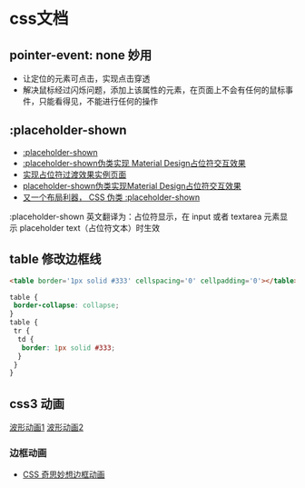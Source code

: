 # css文档

[](https://www.jq22.com/)

## pointer-event: none 妙用

- 让定位的元素可点击，实现点击穿透
- 解决鼠标经过闪烁问题，添加上该属性的元素，在页面上不会有任何的鼠标事件，只能看得见，不能进行任何的操作

## :placeholder-shown

- [:placeholder-shown](https://developer.mozilla.org/zh-CN/docs/Web/CSS/:placeholder-shown)
- [:placeholder-shown伪类实现 Material Design占位符交互效果](https://www.zhangxinxu.com/wordpress/2018/12/css-placeholder-shown-material-design)
- [实现占位符过渡效果实例页面](https://www.zhangxinxu.com/study/201812/placeholder-shown-label-transition-demo.php)
- [placeholder-shown伪类实现Material Design占位符交互效果](https://blog.csdn.net/llll789789/article/details/96480439)
- [又一个布局利器， CSS 伪类 :placeholder-shown](https://blog.csdn.net/qq449245884/article/details/107559711)

:placeholder-shown 英文翻译为：占位符显示，在 input 或者 textarea 元素显示 placeholder text（占位符文本）时生效

## table 修改边框线

``` html
<table border='1px solid #333' cellspacing='0' cellpadding='0'></table>
```

``` css
table {
 border-collapse: collapse;
}
table {
 tr {
  td {
   border: 1px solid #333;
  }
 }
}
```

## css3 动画

[波形动画1](https://www.jq22.com/code823)
[波形动画2](https://www.jq22.com/code823)

### 边框动画

- [CSS 奇思妙想边框动画](https://cloud.tencent.com/developer/article/1776550?from=15425)
